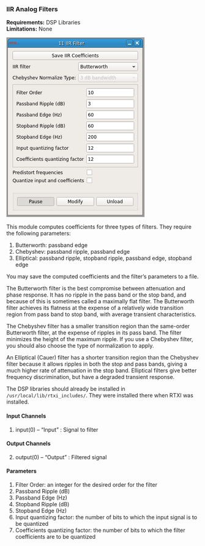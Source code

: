 ### IIR Analog Filters

**Requirements:** DSP Libraries  
**Limitations:** None  

![IIR Filter GUI](iir-filter.png)

<!--start-->
This module computes coefficients for three types of filters. They require the
following parameters:

1. Butterworth: passband edge  
2. Chebyshev: passband ripple, passband edge  
3. Elliptical: passband ripple, stopband ripple, passband edge, stopband edge  

You may save the computed coefficients and the filter’s parameters to a file.

The Butterworth filter is the best compromise between attenuation and phase
response. It has no ripple in the pass band or the stop band, and because of
this is sometimes called a maximally flat filter. The Butterworth filter
achieves its flatness at the expense of a relatively wide transition region
from pass band to stop band, with average transient characteristics.

The Chebyshev filter has a smaller transition region than the same-order
Butterworth filter, at the expense of ripples in its pass band. The filter
minimizes the height of the maximum ripple. If you use a Chebyshev filter, you
should also choose the type of normalization to apply.

An Elliptical (Cauer) filter has a shorter transition region than the Chebyshev
filter because it allows ripples in both the stop and pass bands, giving a much
higher rate of attenuation in the stop band. Elliptical filters give better
frequency discrimination, but have a degraded transient response.

The DSP libraries should already be installed in
`/usr/local/lib/rtxi_includes/`. They were installed there when RTXI was
installed.  
<!--end-->

#### Input Channels

1. input(0) – “Input” : Signal to filter

#### Output Channels

2. output(0) – “Output” : Filtered signal

#### Parameters

1. Filter Order: an integer for the desired order for the filter
2. Passband Ripple (dB)
3. Passband Edge (Hz)
4. Stopband Ripple (dB)
5. Stopband Edge (Hz)
6. Input quantizing factor: the number of bits to which the input signal is to
   be quantized
7. Coefficients quantizing factor: the number of bits to which the filter
   coefficients are to be quantized

